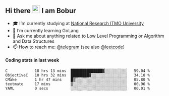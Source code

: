 ## Hi there <img src="https://media.giphy.com/media/hvRJCLFzcasrR4ia7z/giphy.gif" width="25px" height="25px"> I am Bobur

- :mortar_board: I’m currently studying at [National Research ITMO University](https://itmo.ru/)
- :seedling: I’m currently learning GoLang
- :speech_balloon: Ask me about anything related to Low Level Programming or Algorithm and Data Structures
- :mailbox: How to reach me: [@telegram](https://t.me/octoant) (see also [@leetcode](https://leetcode.com/octoant/))    

#### Coding stats in last week

<!--START_SECTION:waka-->

```text
C            18 hrs 13 mins  ██████████████▓░░░░░░░░░░   59.04 %
ObjectiveC   10 hrs 32 mins  ████████▓░░░░░░░░░░░░░░░░   34.18 %
CMake        1 hr 47 mins    █▒░░░░░░░░░░░░░░░░░░░░░░░   05.80 %
textmate     17 mins         ▒░░░░░░░░░░░░░░░░░░░░░░░░   00.96 %
YAML         0 secs          ░░░░░░░░░░░░░░░░░░░░░░░░░   00.01 %
```

<!--END_SECTION:waka-->
